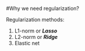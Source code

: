 #Why we need regularization?


Regularization methods:
1) L1-norm or _**Lasso**_
2) L2-norm or _**Ridge**_
3) Elastic net
